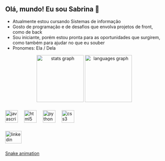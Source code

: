 ## Olá, mundo! Eu sou Sabrina 👋

- Atualmente estou cursando Sistemas de informação
- Gosto de programação e de desafios que envolva projetos de front, como de back
- Sou iniciante, porém estou pronta para as oportunidades que surgirem, como também para ajudar no que eu souber
- Pronomes: Ela / Dela

<div align="center">
  <img src="https://github-readme-stats.vercel.app/api?username=sabrina253&hide_title=true&hide_rank=false&show_icons=true&include_all_commits=true&count_private=true&disable_animations=false&theme=github_dark&locale=en&hide_border=false&order=1" height="150" alt="stats graph"  />
  <img src="https://github-readme-stats.vercel.app/api/top-langs?username=sabrina253&locale=en&hide_title=false&layout=compact&card_width=320&langs_count=5&theme=github_dark&hide_border=false&order=2" height="150" alt="languages graph"  />
</div>

###

<div align="left">
  <img src="https://cdn.jsdelivr.net/gh/devicons/devicon/icons/javascript/javascript-original.svg" height="40" alt="javascript logo"  />
  <img width="12" />
  <img src="https://cdn.jsdelivr.net/gh/devicons/devicon/icons/html5/html5-original.svg" height="40" alt="html5 logo"  />
  <img width="12" />
  <img src="https://cdn.jsdelivr.net/gh/devicons/devicon/icons/python/python-original.svg" height="40" alt="python logo"  />
  <img width="12" />
  <img src="https://cdn.jsdelivr.net/gh/devicons/devicon/icons/css3/css3-original.svg" height="40" alt="css3 logo"  />
</div>

###

<p align="left"></p>

###

<div align="left">
  <a href="https://www.linkedin.com/in/sabrinamalves/" target="_blank">
    <img src="https://raw.githubusercontent.com/maurodesouza/profile-readme-generator/master/src/assets/icons/social/linkedin/default.svg" width="52" height="40" alt="linkedin logo"  />
  </a>
</div>

###

[Snake animation](https://github.com/sabrina253/blob/output/github-contribution-grid-snake.svg)

###


